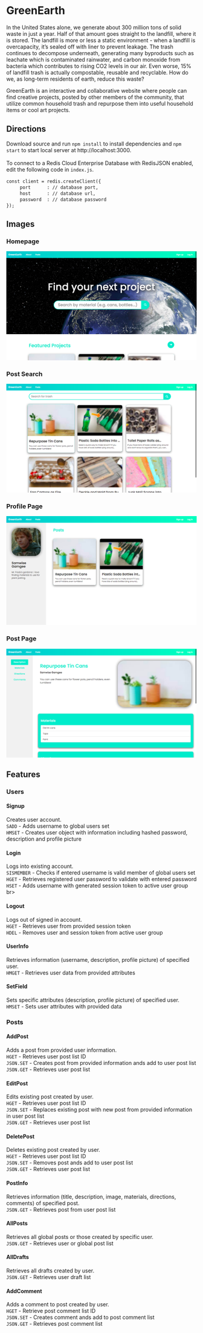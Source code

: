# GreenEarth

In the United States alone, we generate about 300 million tons of solid waste in just a year. Half of that amount goes straight to the landfill, where it is stored. The landfill is more or less a static environment - when a landfill is overcapacity, it’s sealed off with liner to prevent leakage. The trash continues to decompose underneath, generating many byproducts such as leachate which is contaminated rainwater, and carbon monoxide from bacteria which contributes to rising CO2 levels in our air. Even worse, 15% of landfill trash is actually compostable, reusable and recyclable. How do we, as long-term residents of earth, reduce this waste?

GreenEarth is an interactive and collaborative website where people can find creative projects, posted by other members of the community, that utilize common household trash and repurpose them into useful household items or cool art projects.


## Directions

Download source and run `npm install` to install dependencies and `npm start` to start local server at http://localhost:3000. <br>
<br>
To connect to a Redis Cloud Enterprise Database with RedisJSON enabled, edit the following code in `index.js`.
```
const client = redis.createClient({
     port      : // database port,
     host      : // database url,  
     password  : // database password
});
```
## Images

### Homepage
![image info](https://github.com/rajkram/greenearth/blob/main/Pictures/homepage.png)
<br>

### Post Search
![image info](./Pictures/search.png)
<br>

### Profile Page
![image info](./Pictures/profile.png)
<br>

### Post Page
![image info](./Pictures/post.png)

## Features

### Users

#### Signup
Creates user account. <br>
`SADD` - Adds username to global users set <br>
`HMSET` - Creates user object with information including hashed password, description and profile picture

#### Login
Logs into existing account. <br>
`SISMEMBER` - Checks if entered username is valid member of global users set <br>
`HGET` - Retrieves registered user password to validate with entered password  <br>
`HSET` - Adds username with generated session token to active user group br>

#### Logout
Logs out of signed in account. <br>
`HGET` - Retrieves user from provided session token <br>
`HDEL` - Removes user and session token from active user group <br>

#### UserInfo
Retrieves information (username, description, profile picture) of specified user. <br>
`HMGET` - Retrieves user data from provided attributes <br>

#### SetField
Sets specific attributes (description, profile picture) of specified user. <br>
`HMSET` - Sets user attributes with provided data <br>

### Posts

#### AddPost
Adds a post from provided user information. <br>
`HGET` - Retrieves user post list ID <br>
`JSON.SET` - Creates post from provided information ands add to user post list <br>
`JSON.GET` - Retrieves user post list

#### EditPost
Edits existing post created by user. <br>
`HGET` - Retrieves user post list ID <br>
`JSON.SET` - Replaces existing post with new post from provided information in user post list <br>
`JSON.GET` - Retrieves user post list

#### DeletePost
Deletes existing post created by user. <br>
`HGET` - Retrieves user post list ID <br>
`JSON.SET` - Removes post ands add to user post list <br>
`JSON.GET` - Retrieves user post list

#### PostInfo
Retrieves information (title, description, image, materials, directions, comments) of specified post. <br>
`JSON.GET` - Retrieves post from user post list

#### AllPosts
Retrieves all global posts or those created by specific user. <br>
`JSON.GET` - Retrieves user or global post list

#### AllDrafts
Retrieves all drafts created by user. <br>
`JSON.GET` - Retrieves user draft list

#### AddComment
Adds a comment to post created by user. <br>
`HGET` - Retrieve post comment list ID <br>
`JSON.SET` - Creates comment ands add to post comment list <br>
`JSON.GET` - Retrieves post comment list
